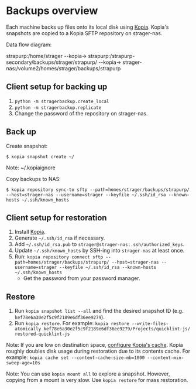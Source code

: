 # Backups overview

Each machine backs up files onto its local disk using [Kopia][]. Kopia's
snapshots are copied to a Kopia SFTP repository on strager-nas.

Data flow diagram:

  strapurp:/home/strager
    --kopia-> strapurp:/strapurp-secondary/backups/strager/strapurp/
               --kopia-> strager-nas:/volume2/homes/strager/backups/strapurp

## Client setup for backing up

1. `python -m stragerbackup.create_local`
2. `python -m stragerbackup.replicate`
3. Change the password of the repository on strager-nas.

## Back up

Create snapshot:

    $ kopia snapshot create ~/

Note: ~/.kopiaignore

Copy backups to NAS:

    $ kopia repository sync-to sftp --path=homes/strager/backups/strapurp/ --host=strager-nas --username=strager --keyfile ~/.ssh/id_rsa --known-hosts ~/.ssh/known_hosts

## Client setup for restoration

1. Install [Kopia][].
2. Generate `~/.ssh/id_rsa` if necessary.
3. Add `~/.ssh/id_rsa.pub` to
   `strager@strager-nas:.ssh/authorized_keys`.
4. Update `~/.ssh/known_hosts` by SSH-ing into `strager-nas`
   at least once.
5. Run:
   `kopia repository connect sftp --path=homes/strager/backups/strapurp/ --host=strager-nas --username=strager --keyfile ~/.ssh/id_rsa --known-hosts ~/.ssh/known_hosts`
   * Get the password from your password manager.

## Restore

1. Run `kopia snapshot list --all` and find the desired
   snapshot ID (e.g. `kef78e6a30e2f5c9f2189e6df36ee9279`).
2. Run `kopia restore`. For example:
   `kopia restore --write-files-atomically kef78e6a30e2f5c9f2189e6df36ee9279/Projects/quicklint-js/ restored-quicklint-js`

Note: If you are low on destination space, [configure Kopia's
cache][Kopia-cache]. Kopia roughly doubles disk usage during restoration due to
its contents cache. For example:
`kopia cache set --content-cache-size-mb=1000 --content-min-sweep-age=10s`

Note: You can use `kopia mount all` to explore a snapshot.
However, copying from a mount is very slow. Use
`kopia restore` for mass restoration.

[Kopia-cache]: https://kopia.io/docs/advanced/caching/
[Kopia]: https://kopia.io/
